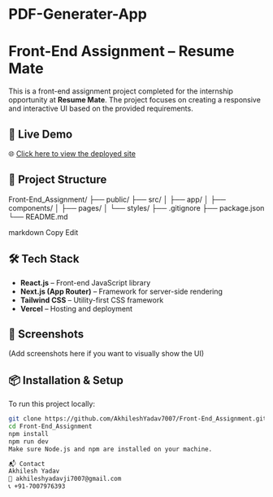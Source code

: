 # PDF-Generater-App
# Front-End Assignment – Resume Mate

This is a front-end assignment project completed for the internship opportunity at **Resume Mate**. The project focuses on creating a responsive and interactive UI based on the provided requirements.

## 🚀 Live Demo

🌐 [Click here to view the deployed site](https://pdf-generater-app.vercel.app/)

## 📁 Project Structure

Front-End_Assignment/
├── public/
├── src/
│ ├── app/
│ ├── components/
│ ├── pages/
│ └── styles/
├── .gitignore
├── package.json
└── README.md

markdown
Copy
Edit

## 🛠️ Tech Stack

- **React.js** – Front-end JavaScript library
- **Next.js (App Router)** – Framework for server-side rendering
- **Tailwind CSS** – Utility-first CSS framework
- **Vercel** – Hosting and deployment

## 📸 Screenshots

(Add screenshots here if you want to visually show the UI)

## 📦 Installation & Setup

To run this project locally:

```bash
git clone https://github.com/AkhileshYadav7007/Front-End_Assignment.git
cd Front-End_Assignment
npm install
npm run dev
Make sure Node.js and npm are installed on your machine.

📬 Contact
Akhilesh Yadav
📧 akhileshyadavji7007@gmail.com
📞 +91-7007976393

